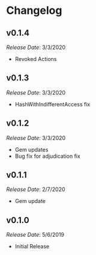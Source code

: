 # Changelog

## v0.1.4

*Release Date*: 3/3/2020

- Revoked Actions

## v0.1.3

*Release Date*: 3/3/2020

- HashWithIndifferentAccess fix

## v0.1.2

*Release Date*: 3/3/2020

- Gem updates
- Bug fix for adjudication fix

## v0.1.1

*Release Date*: 2/7/2020

- Gem update

## v0.1.0

*Release Date*: 5/6/2019

- Initial Release
